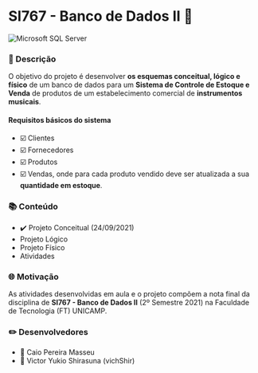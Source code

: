 # SI767 - Banco de Dados II 💾
![Microsoft SQL Server](https://img.shields.io/badge/Microsoft%20SQL%20Server-CC2927?style=for-the-badge&logo=microsoft%20sql%20server&logoColor=white) 
### 📃 Descrição
O objetivo do projeto é desenvolver **os esquemas conceitual, lógico e físico** de um banco de dados para um **Sistema de Controle de Estoque e Venda** de produtos de um estabelecimento comercial de **instrumentos musicais**.

#### Requisitos básicos do sistema
- ☑️ Clientes
- ☑️ Fornecedores
- ☑️ Produtos
- ☑️ Vendas, onde para cada produto vendido deve ser atualizada a sua **quantidade em estoque**.

### 📚 Conteúdo
- ✔️ Projeto Conceitual (24/09/2021)
- Projeto Lógico
- Projeto Físico
- Atividades

### 🌐 Motivação
As atividades desenvolvidas em aula e o projeto compõem a nota final da disciplina de **SI767 - Banco de Dados II** (2º Semestre 2021) na Faculdade de Tecnologia (FT) UNICAMP.

### ✏️ Desenvolvedores
- 👦 Caio Pereira Masseu
- 👦 Victor Yukio Shirasuna (vichShir)